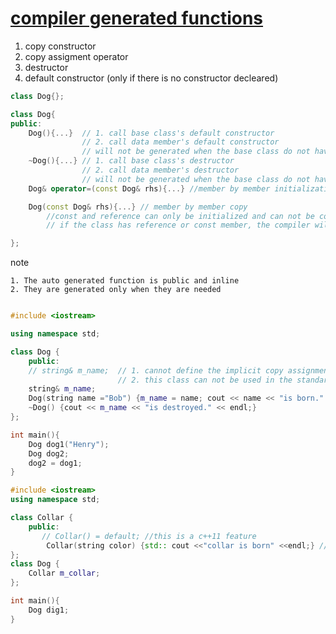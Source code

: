 # [compiler generated functions](https://www.youtube.com/watch?v=KMSYmY74AEs&index=4&list=PLE28375D4AC946CC3)

1. copy constructor
2. copy assigment operator
3. destructor
4. default constructor (only if there is no constructor decleared)

```cpp
class Dog{};

class Dog{
public:
    Dog(){...}  // 1. call base class's default constructor
                // 2. call data member's default constructor
                // will not be generated when the base class do not have the default  constructor
    ~Dog(){...} // 1. call base class's destructor
                // 2. call data member's destructor
                // will not be generated when the base class do not have a public deconstructor
    Dog& operator=(const Dog& rhs){...} //member by member initialization

    Dog(const Dog& rhs){...} // member by member copy
        //const and reference can only be initialized and can not be copied
        // if the class has reference or const member, the compiler will not  generate the copy constructor

};
```

note

    1. The auto generated function is public and inline
    2. They are generated only when they are needed

```cpp

#include <iostream>

using namespace std;

class Dog {
    public:
    // string& m_name;  // 1. cannot define the implicit copy assignment operator for 'Dog',
                        // 2. this class can not be used in the standard constainer, because it can no copy assigment
    string& m_name;
    Dog(string name ="Bob") {m_name = name; cout << name << "is born." << endl;}
    ~Dog() {cout << m_name << "is destroyed." << endl;}
};

int main(){
    Dog dog1("Henry");
    Dog dog2;
    dog2 = dog1;
}

```

```cpp
#include <iostream>
using namespace std;

class Collar {
    public:
       // Collar() = default; //this is a c++11 feature
        Collar(string color) {std:: cout <<"collar is born" <<endl;} //error,  no default constructor
};
class Dog {
    Collar m_collar;
};

int main(){
    Dog dig1;
}

```